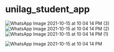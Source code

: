 # unilag_student_app

![WhatsApp Image 2021-10-15 at 10 04 14 PM (3)](https://user-images.githubusercontent.com/67894127/137553471-679c5b8e-d81b-4b94-8cce-98361fe0d332.jpeg)
![WhatsApp Image 2021-10-15 at 10 04 14 PM (2)](https://user-images.githubusercontent.com/67894127/137553493-5b8e2aae-d056-447c-928f-f617c1156ea3.jpeg)
![WhatsApp Image 2021-10-15 at 10 04 14 PM (1)](https://user-images.githubusercontent.com/67894127/137553510-4f6d0614-47ce-4c84-8fdb-8a4f1424cd29.jpeg)

![WhatsApp Image 2021-10-15 at 10 04 14 PM](https://user-images.githubusercontent.com/67894127/137553519-bf04d2d0-3fbb-4b19-bdb1-22a2b49be77b.jpeg)
